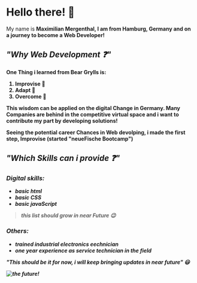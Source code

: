 # Hello there! :wave:
  
  My name is <b>Maximilian Mergenthal<b>, I am from <b>Hamburg<b>, <b>Germany<b> and on a journey to become a Web Developer!
  
  ## <em>"Why Web Development ❓"</em>
  
  One Thing i learned from Bear Grylls is:
  
  1. Improvise 🤔
  2. Adapt 📖
  3. Overcome :muscle:
  
  This wisdom can be applied on the digital Change in Germany. Many Companies are behind in the competitive virtual space and i want to contribute my part
  by developing solutions!

  Seeing the potential career Chances in Web devolping, i made the first step, Improvise (started "neueFische Bootcamp")
  
  
  ## <em>"Which Skills can i provide ❓"
  
  ### Digital skills:
  
  - basic html
  - basic CSS
  - basic javaScript
  > this list **should** grow in near Future :wink:
  
  ### Others:
  
  - trained industrial electronics eechnician
  - one year experience as service technician in the field
  
  
  "This should be it for now, i will keep bringing updates in near future" :smiley:
  
  <img src="https://media2.giphy.com/media/bNhbKYM4WFA2s/200.gif?cid=ecf05e47z9wldq2q8wtvaofdt9bq6acp9zl8qo9gtai6v445&rid=200.gif&ct=g" alt="the future!" />
 
